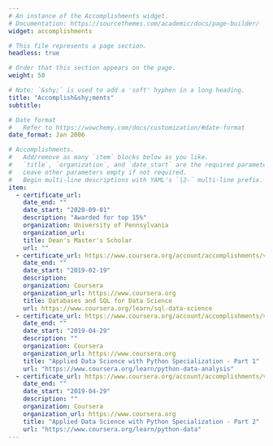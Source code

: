 ```yaml
---
# An instance of the Accomplishments widget.
# Documentation: https://sourcethemes.com/academic/docs/page-builder/
widget: accomplishments

# This file represents a page section.
headless: true

# Order that this section appears on the page.
weight: 50

# Note: `&shy;` is used to add a 'soft' hyphen in a long heading.
title: "Accomplish&shy;ments"
subtitle:

# Date format
#   Refer to https://wowchemy.com/docs/customization/#date-format
date_format: Jan 2006

# Accomplishments.
#   Add/remove as many `item` blocks below as you like.
#   `title`, `organization`, and `date_start` are the required parameters.
#   Leave other parameters empty if not required.
#   Begin multi-line descriptions with YAML's `|2-` multi-line prefix.
item:
  - certificate_url:
    date_end: ""
    date_start: "2020-09-01"
    description: "Awarded for top 15%"
    organization: University of Pennsylvania
    organization_url:
    title: Dean's Master's Scholar
    url: ""
  - certificate_url: https://www.coursera.org/account/accomplishments/verify/3YTY2SBX38F3
    date_end: ""
    date_start: "2019-02-19"
    description:
    organization: Coursera
    organization_url: https://www.coursera.org
    title: Databases and SQL for Data Science
    url: https://www.coursera.org/learn/sql-data-science
  - certificate_url: https://www.coursera.org/account/accomplishments/verify/P2NGCDWQHDNL
    date_end: ""
    date_start: "2019-04-29"
    description: ""
    organization: Coursera
    organization_url: https://www.coursera.org
    title: "Applied Data Science with Python Specialization - Part 1"
    url: "https://www.coursera.org/learn/python-data-analysis"
  - certificate_url: https://www.coursera.org/account/accomplishments/verify/2RMY364N5UE6
    date_end: ""
    date_start: "2019-04-29"
    description: ""
    organization: Coursera
    organization_url: https://www.coursera.org
    title: "Applied Data Science with Python Specialization - Part 2"
    url: "https://www.coursera.org/learn/python-data"
---
```

